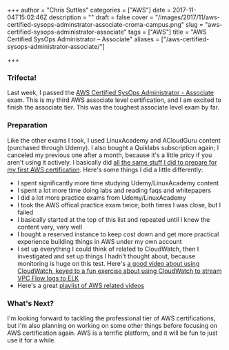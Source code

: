 +++
author = "Chris Suttles"
categories = ["AWS"]
date = 2017-11-04T15:02:46Z
description = ""
draft = false
cover = "/images/2017/11/aws-certified-sysops-adminstrator-associate-croma-campus.png"
slug = "aws-certified-sysops-administrator-associate"
tags = ["AWS"]
title = "AWS Certified SysOps Administrator – Associate"
aliases = ["/aws-certified-sysops-administrator-associate/"]

+++


### Trifecta!

Last week, I passed the [AWS Certified SysOps Administrator - Associate](https://aws.amazon.com/certification/certified-sysops-admin-associate/) exam. This is my third AWS associate level certification, and I am excited to finish the associate tier. This was the toughest associate level exam by far.

### Preparation

Like the other exams I took, I used LinuxAcademy and ACloudGuru content (purchased through Udemy). I also bought a Quiklabs subscription again; I canceled my previous one after a month, because it's a little pricy if you aren't using it actively. I basically did [all the same stuff I did to prepare for my first AWS certification](http://blog.highspeedlogic.org/aws-solutions-architect-associate/). Here's some things I did a little differently:

* I spent significantly more time studying Udemy/LinuxAcademy content
* I spent a lot more time doing labs and reading faqs and whitepapers
* I did a lot more practice exams from Udemy/LinuxAcademy 
* I took the AWS offical practice exam twice; both times I was close, but I failed
* I basically started at the top of this list and repeated until I knew the content very, very well
* I bought a reserved instance to keep cost down and get more practical experience building things in AWS under my own account
* I set up everything I could think of related to CloudWatch, then I investigated and set up things I hadn't thought about, because monitoring is huge on this test. Here's [a good video about using CloudWatch, keyed to a fun exercise about using CloudWatch to stream VPC Flow logs to ELK](https://www.youtube.com/watch?v=xaFaVeoA9V8&t=28m40s)
* Here's a great [playlist of AWS related videos](https://www.youtube.com/playlist?list=PLd8CslE-o2wedj3baVATx_mgPtNke11t-)


### What's Next?

I'm looking forward to tackling the professional tier of AWS certifications, but I'm also planning on working on some other things before focusing on AWS certification again. AWS is a terrific platform, and it will be fun to just use it for a while.

